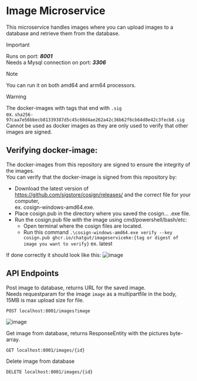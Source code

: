 # Image Microservice
This microservice handles images where you can upload images to a database and retrieve them from the database.

> [!IMPORTANT]
>  Runs on port: ***8001*** <br>
>  Needs a Mysql connection on port: ***3306***


> [!NOTE]
> You can run it on both amd64 and arm64 processors.

> [!WARNING]
> The docker-images with tags that end with ```.sig``` <br> ex. ```sha256-97caa7e56bbecb81339387d5c45c60d4ae262a42c36b62f6cb64d8e42c3fecb8.sig``` <br> Cannot be used as docker images as they are only used to verify that other images are signed.

## Verifying docker-image:
The docker-images from this repository are signed to ensure the integrity of the images. <br>
You can verify that the docker-image is signed from this repository by:
- Download the latest version of https://github.com/sigstore/cosign/releases/ and the correct file for your computer,<br> ex. cosign-windows-amd64.exe.
- Place cosign.pub in the directory where you saved the cosign... .exe file.
- Run the cosign.pub file with the image using cmd/powershell/bash/etc:
  - Open terminal where the cosign files are located.
  - Run this command ``` .\cosign-windows-amd64.exe verify --key cosign.pub ghcr.io/chatgut/imageserviceke:{tag or digest of image you want to verify} ``` ex. latest <br>

If done correctly it should look like this: ![image](https://github.com/chatgut/imageserviceke/assets/143023413/3922ded6-f886-4586-ac8e-02995bc0b005)

## API Endpoints
Post image to database, returns URL for the saved image. <br>
Needs requestparam for the image ```image``` as a multipartfile in the body, 15MB is max upload size for file.
```
POST localhost:8001/images?image
```
![image](https://github.com/chatgut/imageserviceke/assets/143023413/38678e1d-acc1-4dcc-8acb-1522614615f1)

Get image from database, returns ResponseEntity with the pictures byte-array.
```
GET localhost:8001/images/{id}
```
Delete image from database
```
DELETE localhost:8001/images/{id}
```

